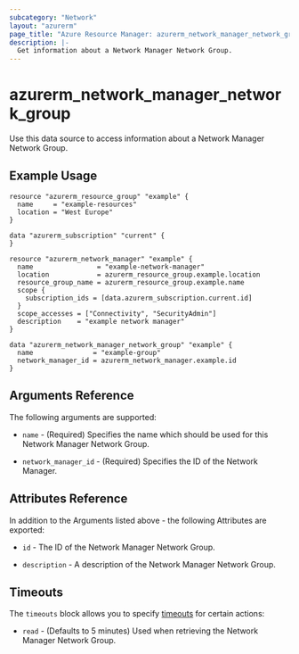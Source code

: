 ```yaml
---
subcategory: "Network"
layout: "azurerm"
page_title: "Azure Resource Manager: azurerm_network_manager_network_group"
description: |-
  Get information about a Network Manager Network Group.
---
```


# azurerm_network_manager_network_group

Use this data source to access information about a Network Manager Network Group.

## Example Usage

```hcl
resource "azurerm_resource_group" "example" {
  name     = "example-resources"
  location = "West Europe"
}

data "azurerm_subscription" "current" {
}

resource "azurerm_network_manager" "example" {
  name                = "example-network-manager"
  location            = azurerm_resource_group.example.location
  resource_group_name = azurerm_resource_group.example.name
  scope {
    subscription_ids = [data.azurerm_subscription.current.id]
  }
  scope_accesses = ["Connectivity", "SecurityAdmin"]
  description    = "example network manager"
}

data "azurerm_network_manager_network_group" "example" {
  name               = "example-group"
  network_manager_id = azurerm_network_manager.example.id
}
```

## Arguments Reference

The following arguments are supported:

* `name` - (Required) Specifies the name which should be used for this Network Manager Network Group.

* `network_manager_id` - (Required) Specifies the ID of the Network Manager.


## Attributes Reference

In addition to the Arguments listed above - the following Attributes are exported:

* `id` - The ID of the Network Manager Network Group.

* `description` - A description of the Network Manager Network Group.
 
## Timeouts

The `timeouts` block allows you to specify [timeouts](https://www.terraform.io/language/resources/syntax#operation-timeouts) for certain actions:

* `read` - (Defaults to 5 minutes) Used when retrieving the Network Manager Network Group.
